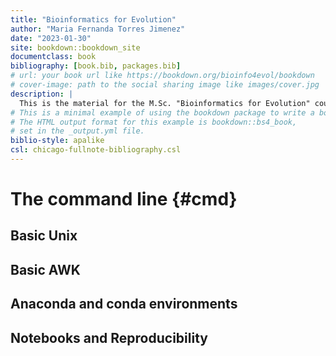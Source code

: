 ```yaml
--- 
title: "Bioinformatics for Evolution"
author: "Maria Fernanda Torres Jimenez"
date: "2023-01-30"
site: bookdown::bookdown_site
documentclass: book
bibliography: [book.bib, packages.bib]
# url: your book url like https://bookdown.org/bioinfo4evol/bookdown
# cover-image: path to the social sharing image like images/cover.jpg
description: |
  This is the material for the M.Sc. "Bioinformatics for Evolution" course at Vilnius University - 2023 Autumn. 
# This is a minimal example of using the bookdown package to write a book.
# The HTML output format for this example is bookdown::bs4_book,
# set in the _output.yml file.
biblio-style: apalike
csl: chicago-fullnote-bibliography.csl
---
```


# The command line {#cmd}

## Basic Unix

## Basic AWK

## Anaconda and conda environments

## Notebooks and Reproducibility

